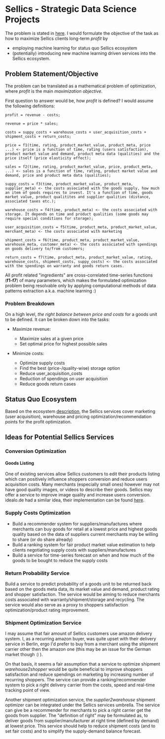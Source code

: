 # Sellics - Strategic Data Science Projects

The problem is stated in [here](../instructions/strategical_test-HoDS.pdf). I would formulate the objective of the task as how to maximize Sellics clients long-term *profit* by 

- employing machine learning for status quo Sellics ecosystem
- (potentially) introducing new machine learning driven services into the Sellics ecosystem.

## Problem Statement/Objective

The problem can be translated as a mathematical problem of optimization, where *profit* is the main *maximization objective*. 

First question to answer would be, how *profit* is defined? I would assume the following definitions:

```
profit = revenue - costs;

revenue = price * sales;

costs = suppy_costs + warehouse_costs + user_acquisition_costs + shipment_costs + return_costs;

price = f1(time, rating, product_market_value, product_meta, price ...) <- price is a function of time, rating (users satisfaction), product market value and demand, product meta data (qualities) and the price itself (price elasticity effect);

sales = f2(time, rating, product_market_value, price, product_meta, ...) <- sales is a function of time, rating, product market value and demand, price and product meta data (qualities);

suppy_costs = f3(time, product_market_value, product_meta, supplier_meta) <- the costs associated with the goods supply, how much an item of goods requires to invest. It's a function of time, goods market value, product qualitites and supplier qualities (distance, associated taxes etc.);

warehouse_costs = f4(time, product_meta) <- the costs associated with storage. It depends on time and product qualities (some goods may require special conditions for storage);

user_acquisition_costs = f5(time, product_meta, product_market_value, merchant_meta) <- the costs associated with marketing

shipment_costs = f6(time, product_meta, product_market_value, warehouse_meta, customer_meta) <- the costs associated with spendings on goods delivery to/from customers;

return_costs = f7(time, product_meta, product_market_value, rating, warehouse_costs, shipment_costs, suppy_costs) <- the costs associated with the spendings on warranty and goods return cases.

```

All profit related "ingredients" are cross-correlated time-series functions (**f1-f7**) of many parameters, which makes the formulated optimization problem being resolvable only by applying computational methods of data patterns extraction a.k.a. machine learning :)

### Problem Breakdown

On a high level, *the right balance between price and costs* for a goods unit to be defined. It can be broken down into the tasks:

- Maximize revenue:
  - Maximize sales at a given price
  - Set optimal price for highest possible sales

- Minimize costs:
  - Optimize supply costs
  - Find the best (price-/quality-wise) storage option
  - Reduce user_acquisition_costs
  - Reduction of spendings on user acquisition
  - Reduce goods return cases


## Status Quo Ecosystem

Based on the ecosystem [description](../instructions/strategical_test-HoDS.pdf), the Sellics services cover marketing (user acquisition), warehouse and pricing optimization/recommendation points for the profit optimization.

## Ideas for Potential Sellics Services

### Conversion Optimization

#### Goods Listing

One of existing services allow Sellics customers to edit their products listing which can positively influence shoppers conversion and reduce users acquisition costs. Many merchants (especially small ones) however may not have good quality images, or videos to describe their goods. Sellics may offer a service to improve image quality and increase users conversion. idealo.de had a similar idea, their implementation can be found [here](https://github.com/idealo/image-super-resolution).



### Supply Costs Optimization

- Build a recommender system for suppliers/manufactures where merchants can buy goods for retail at a lowest price and highest goods quality based on the data of suppliers current merchants may be willing to share (or do share already)
- Build a ranking system for fair product market value estimation to help clients negotiating supply costs with suppliers/manufactures
- Build a service for time-series forecast on when and how much of the goods to be bought to reduce the supply costs

### Return Probability Service

Build a service to predict probability of a goods unit to be returned back based on the goods meta data, its market value and demand, product rating and shopper satisfaction. The service would be aiming to reduce merchants costs associated with warranty/shipment/storage and recycling. The service would also serve as a proxy to shoppers satisfaction optimization/product rating improvement.

### Shipment Optimization Service

I may assume that fair amount of Sellics customers use amazon delivery system. I, as a recurring amazon buyer, was quite upset with their delivery service in Berlin, ergo I'd prefer to buy from a merchant using the shipment carrier other then the amazon one (this may be an issue for the German market though :) ).

On that basis, it seems a fair assumption that a service to optimize shipment *warehouse2shopper* would be quite beneficial to improve shoppers satisfaction and reduce spendings on marketing by increasing number of recurring shoppers. The service can provide a ranking/recommender system to pick a right delivery carrier from the costs, speed and real-time tracking point of view.

Another shipment optimization service, the *supplier2warehouse* shipment optimizer can be integrated under the Sellics services umbrella. The service can give be a recommender for merchants to pick a right carrier get the goods from supplier. The "definition of right" may be formulated as, to deliver goods from supplier/manufacturer at right time (defined by demand) at lowest price. This service should help to reduce shipment costs (and to set fair costs) and to simplify the supply-demand balance forecast.